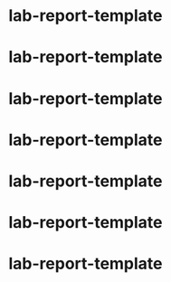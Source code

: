 # lab-report-template
# lab-report-template
# lab-report-template
# lab-report-template
# lab-report-template
# lab-report-template
# lab-report-template
